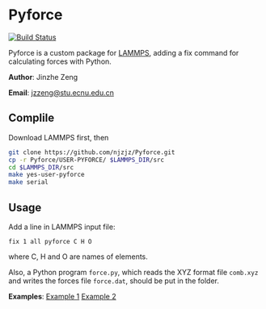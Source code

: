 # Pyforce

[![Build Status](https://travis-ci.com/njzjz/Pyforce.svg?branch=master)](https://travis-ci.com/njzjz/Pyforce)

Pyforce is a custom package for [LAMMPS](http://lammps.sandia.gov), adding a fix command for calculating forces with Python.

**Author**: Jinzhe Zeng

**Email**: jzzeng@stu.ecnu.edu.cn

## Complile

Download LAMMPS first, then

```bash
git clone https://github.com/njzjz/Pyforce.git
cp -r Pyforce/USER-PYFORCE/ $LAMMPS_DIR/src
cd $LAMMPS_DIR/src
make yes-user-pyforce
make serial
```

## Usage

Add a line in LAMMPS input file:

```
fix 1 all pyforce C H O
```

where C, H and O are names of elements.

Also, a Python program `force.py`, which reads the XYZ format file `comb.xyz` and writes the forces file `force.dat`, should be put in the folder. 

**Examples**: [Example 1](https://github.com/njzjz/kconmd/blob/master/examples/example.py) [Example 2](https://github.com/njzjz/AIMDFragmentation/blob/master/examples/example.py)
